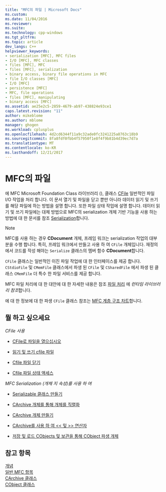 ```yaml
---
title: "MFC의 파일 | Microsoft Docs"
ms.custom: 
ms.date: 11/04/2016
ms.reviewer: 
ms.suite: 
ms.technology: cpp-windows
ms.tgt_pltfrm: 
ms.topic: article
dev_langs: C++
helpviewer_keywords:
- serialization [MFC], MFC files
- I/O [MFC], MFC classes
- files [MFC], MFC
- files [MFC], serialization
- binary access, binary file operations in MFC
- file I/O classes [MFC]
- I/O [MFC]
- persistence [MFC]
- MFC, file operations
- files [MFC], manipulating
- binary access [MFC]
ms.assetid: ae25e2c5-2859-4679-ab97-438824e93ce1
caps.latest.revision: "11"
author: mikeblome
ms.author: mblome
manager: ghogen
ms.workload: cplusplus
ms.openlocfilehash: 4d2cd6344f11a9c32ade0fc3241225a8763c18b9
ms.sourcegitcommit: 8fa8fdf0fbb4f57950f1e8f4f9b81b4d39ec7d7a
ms.translationtype: MT
ms.contentlocale: ko-KR
ms.lasthandoff: 12/21/2017
---
```

# <a name="files-in-mfc"></a>MFC의 파일
에 MFC Microsoft Foundation Class 라이브러리 (), 클래스 [CFile](../mfc/reference/cfile-class.md) 일반적인 파일 I/O 작업을 처리 합니다. 이 문서 열기 및 파일을 닫고 뿐만 아니라 데이터 읽기 및 쓰기를 해당 파일에 하는 방법을 설명 합니다. 또한 파일 상태 작업에 설명 합니다. 데이터 읽기 및 쓰기 파일에는 대체 방법으로 MFC의 serialization 개체 기반 기능을 사용 하는 방법에 대 한 문서를 참조 [Serialization](../mfc/serialization-in-mfc.md)합니다.  
  
> [!NOTE]
>  MFC를 사용 하는 경우 **CDocument** 개체, 프레임 워크는 serialization 작업의 대부분을 수행 합니다. 특히, 프레임 워크에서 만들고 사용 하 여 `CFile` 개체입니다. 재정의에서 코드를 작성 해야는 `Serialize` 클래스의 멤버 함수 **CDocument**합니다.  
  
 `CFile` 클래스는 일반적인 이진 파일 작업에 대 한 인터페이스를 제공 합니다. `CStdioFile` 및 `CMemFile` 클래스에서 파생 된 `CFile` 및 `CSharedFile` 에서 파생 된 클래스 `CMemFile` 더 특수 한 파일 서비스를 제공 합니다.  
  
 MFC 파일 처리에 대 한 대안에 대 한 자세한 내용은 참조 [파일 처리](../c-runtime-library/file-handling.md) 에 *런타임 라이브러리 참조*합니다.  
  
 에 대 한 정보에 대 한 파생 `CFile` 클래스 참조는 [MFC 계층 구조 차트](../mfc/hierarchy-chart.md)합니다.  
  
## <a name="what-do-you-want-to-do"></a>뭘 하고 싶으세요  
 *CFile 사용*  
  
-   [CFile로 파일을 열으십시오](../mfc/opening-files.md)  
  
-   [읽기 및 쓰기 cfile 파일](../mfc/reading-and-writing-files.md)  
  
-   [Cfile 파일 닫기](../mfc/closing-files.md)  
  
-   [Cfile 파일 상태 액세스](../mfc/accessing-file-status.md)  
  
 *MFC Serialization (개체 지 속성)를 사용 하 여*  
  
-   [Serializable 클래스 만들기](../mfc/serialization-making-a-serializable-class.md)  
  
-   [CArchive 개체를 통해 개체를 직렬화](../mfc/serialization-serializing-an-object.md)  
  
-   [CArchive 개체 만들기](../mfc/two-ways-to-create-a-carchive-object.md)  
  
-   [CArchive를 사용 하 여 <\< 및 >> 연산자](../mfc/using-the-carchive-output-and-input-operators.md)  
  
-   [저장 및 로드 CObjects 및 보관을 통해 CObject 파생 개체](../mfc/storing-and-loading-cobjects-via-an-archive.md)  
  
## <a name="see-also"></a>참고 항목  
 [개념](../mfc/mfc-concepts.md)   
 [일반 MFC 항목](../mfc/general-mfc-topics.md)   
 [CArchive 클래스](../mfc/reference/carchive-class.md)   
 [CObject 클래스](../mfc/reference/cobject-class.md)

